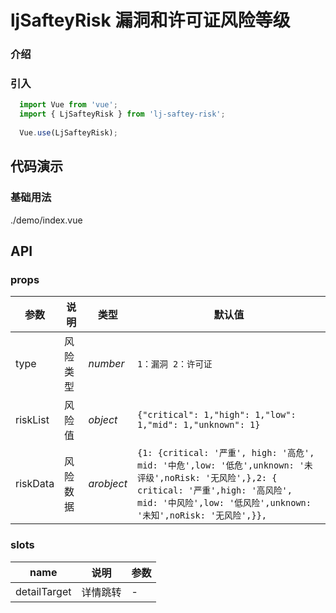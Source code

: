 # ljSafteyRisk 漏洞和许可证风险等级

### 介绍

### 引入

```js
  import Vue from 'vue';
  import { LjSafteyRisk } from 'lj-saftey-risk';
  
  Vue.use(LjSafteyRisk);
```

## 代码演示

### 基础用法

<demo-code>./demo/index.vue</demo-code>

## API

### props

| 参数 | 说明 | 类型 |  默认值 |
|------|------|-----|---------|
| type | 风险类型 | _number_ | `1：漏洞 2：许可证` |
| riskList | 风险值 | _object_ | `{"critical": 1,"high": 1,"low": 1,"mid": 1,"unknown": 1}` |
| riskData | 风险数据 | _arobject_ | `{1: {critical: '严重', high: '高危', mid: '中危',low: '低危',unknown: '未评级',noRisk: '无风险',},2: { critical: '严重',high: '高风险',   mid: '中风险',low: '低风险',unknown: '未知',noRisk: '无风险',}},` |

### slots

| name | 说明 | 参数 |
|------|------|-----|
| detailTarget | 详情跳转 | - |